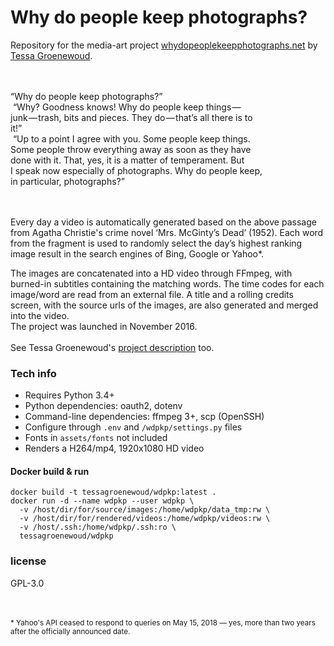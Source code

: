 # Why do people keep photographs?

Repository for the media-art project [whydopeoplekeepphotographs.net](http://whydopeoplekeepphotographs.net) 
by [Tessa Groenewoud](http://tessagroenewoud.nl).   
<br><br>

“Why do people keep photographs?”  
&nbsp;“Why? Goodness knows! Why do people keep things —  
junk — trash, bits and pieces. They do — that’s all there is to  
it!”  
&nbsp;“Up to a point I agree with you. Some people keep things.  
Some people throw everything away as soon as they have  
done with it. That, yes, it is a matter of temperament. But  
I speak now especially of photographs. Why do people keep,  
in particular, photographs?”  
<br><br>

Every day a video is automatically generated based on the above passage from Agatha Christie's crime novel ‘Mrs. McGinty’s Dead’ (1952).
 Each word from the fragment is used to randomly select the day’s highest ranking image result in the search engines of Bing, Google or Yahoo*.  
   
 The images are concatenated into a HD video through FFmpeg, with burned-in subtitles containing the matching words. 
 The time codes for each image/word are read from an external file. A title and a rolling credits screen, 
 with the source urls of the images, are also generated and merged into the video.  
 The project was launched in November 2016.  
 <br>
 See Tessa Groenewoud's [project description](https://tessagroenewoud.nl/works/Why-do-People-keep-Photographs) too.  


### Tech info

* Requires Python 3.4+
* Python dependencies: oauth2, dotenv
* Command-line dependencies: ffmpeg 3+, scp (OpenSSH)
* Configure through ``.env`` and ``/wdpkp/settings.py`` files
* Fonts in ``assets/fonts`` not included
* Renders a H264/mp4, 1920x1080 HD video


#### Docker build & run

```
docker build -t tessagroenewoud/wdpkp:latest .
docker run -d --name wdpkp --user wdpkp \
  -v /host/dir/for/source/images:/home/wdpkp/data_tmp:rw \
  -v /host/dir/for/rendered/videos:/home/wdpkp/videos:rw \
  -v /host/.ssh:/home/wdpkp/.ssh:ro \
  tessagroenewoud/wdpkp
```


### license
GPL-3.0

<br><br>
<small>* Yahoo's API ceased to respond to queries on May 15, 2018 &mdash; yes, more than two years after the officially announced date.</small>